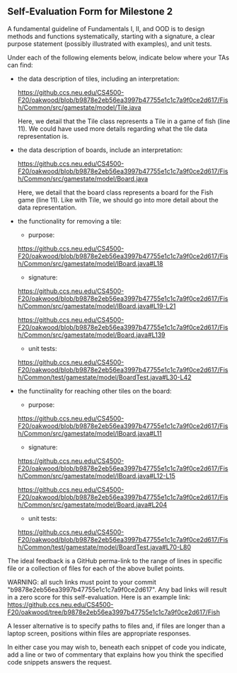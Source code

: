 ## Self-Evaluation Form for Milestone 2

A fundamental guideline of Fundamentals I, II, and OOD is to design
methods and functions systematically, starting with a signature, a
clear purpose statement (possibly illustrated with examples), and
unit tests.

Under each of the following elements below, indicate below where your
TAs can find:

- the data description of tiles, including an interpretation:

  <https://github.ccs.neu.edu/CS4500-F20/oakwood/blob/b9878e2eb56ea3997b47755e1c1c7a9f0ce2d617/Fish/Common/src/gamestate/model/Tile.java>

  Here, we detail that the Tile class represents a Tile in a game of fish (line 11). We could have used more details regarding what the tile data representation is.

- the data description of boards, include an interpretation:

  <https://github.ccs.neu.edu/CS4500-F20/oakwood/blob/b9878e2eb56ea3997b47755e1c1c7a9f0ce2d617/Fish/Common/src/gamestate/model/Board.java>

  Here, we detail that the board class represents a board for the Fish game (line 11). Like with Tile, we should go into more detail about the data representation.

- the functionality for removing a tile:
  - purpose:
  
  <https://github.ccs.neu.edu/CS4500-F20/oakwood/blob/b9878e2eb56ea3997b47755e1c1c7a9f0ce2d617/Fish/Common/src/gamestate/model/IBoard.java#L18>
  
  - signature:
  
  <https://github.ccs.neu.edu/CS4500-F20/oakwood/blob/b9878e2eb56ea3997b47755e1c1c7a9f0ce2d617/Fish/Common/src/gamestate/model/IBoard.java#L19-L21>
  
  <https://github.ccs.neu.edu/CS4500-F20/oakwood/blob/b9878e2eb56ea3997b47755e1c1c7a9f0ce2d617/Fish/Common/src/gamestate/model/Board.java#L139>
  
  - unit tests:
  
  <https://github.ccs.neu.edu/CS4500-F20/oakwood/blob/b9878e2eb56ea3997b47755e1c1c7a9f0ce2d617/Fish/Common/test/gamestate/model/BoardTest.java#L30-L42>

- the functiinality for reaching other tiles on the board:
  - purpose:
  
  <https://github.ccs.neu.edu/CS4500-F20/oakwood/blob/b9878e2eb56ea3997b47755e1c1c7a9f0ce2d617/Fish/Common/src/gamestate/model/IBoard.java#L11>
  
  - signature:
  
  <https://github.ccs.neu.edu/CS4500-F20/oakwood/blob/b9878e2eb56ea3997b47755e1c1c7a9f0ce2d617/Fish/Common/src/gamestate/model/IBoard.java#L12-L15>
  
  <https://github.ccs.neu.edu/CS4500-F20/oakwood/blob/b9878e2eb56ea3997b47755e1c1c7a9f0ce2d617/Fish/Common/src/gamestate/model/Board.java#L204>
 
  - unit tests:
  
  <https://github.ccs.neu.edu/CS4500-F20/oakwood/blob/b9878e2eb56ea3997b47755e1c1c7a9f0ce2d617/Fish/Common/test/gamestate/model/BoardTest.java#L70-L80>

The ideal feedback is a GitHub perma-link to the range of lines in specific
file or a collection of files for each of the above bullet points.

  WARNING: all such links must point to your commit "b9878e2eb56ea3997b47755e1c1c7a9f0ce2d617".
  Any bad links will result in a zero score for this self-evaluation.
  Here is an example link:
    <https://github.ccs.neu.edu/CS4500-F20/oakwood/tree/b9878e2eb56ea3997b47755e1c1c7a9f0ce2d617/Fish>

A lesser alternative is to specify paths to files and, if files are
longer than a laptop screen, positions within files are appropriate
responses.

In either case you may wish to, beneath each snippet of code you
indicate, add a line or two of commentary that explains how you think
the specified code snippets answers the request.
